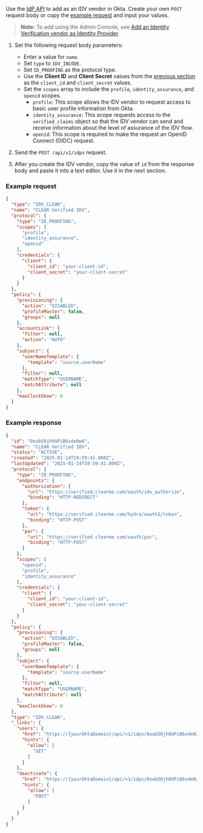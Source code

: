 Use the [IdP API](https://developer.okta.com/docs/api/openapi/okta-management/management/tag/IdentityProvider/#tag/IdentityProvider/operation/createIdentityProvider) to add <StackSnippet snippet="idp" inline /> as an IDV vendor in Okta. Create your own `POST` request body or copy the [example request](#example-request) and input your values.

> **Note:** To add <StackSnippet snippet="idp" inline /> using the Admin Console, see [Add an Identity Verification vendor as Identity Provider](https://help.okta.com/okta_help.htm?type=oie&id=id-verification).

1. Set the following request body parameters:

    * Enter a value for `name`.
    * Set `type` to `IDV_INCODE`.
    * Set `ID_PROOFING` as the protocol type.
    * Use the **Client ID** and **Client Secret** values from the [previous section](#create-an-app-at-the-idv-vendor) as the `client_id` and `client_secret` values.
    * Set the `scopes` array to include the `profile`, `identity_assurance`, and `openid` scopes.
      * `profile`: This scope allows the IDV vendor to request access to basic user profile information from Okta.
      * `identity_assurance`: This scope requests access to the `verified_claims` object so that the IDV vendor can send and receive information about the level of assurance of the IDV flow.
      * `openid`: This scope is required to make the request an OpenID Connect (OIDC) request.

1. Send the `POST /api/v1/idps` request.

1. After you create the IDV vendor, copy the value of `id` from the response body and paste it into a text editor. Use it in the next section.

### Example request

```json
{
  "type": "IDV_CLEAR",
  "name": "CLEAR Verified IDV",
  "protocol": {
    "type": "ID_PROOFING",
    "scopes": [
      "profile",
      "identity_assurance",
      "openid"
    ],
    "credentials": {
      "client": {
        "client_id": "your-client-id",
        "client_secret": "your-client-secret"
      }
    }
  },
  "policy": {
    "provisioning": {
      "action": "DISABLED",
      "profileMaster": false,
      "groups": null
    },
    "accountLink": {
      "filter": null,
      "action": "AUTO"
    },
    "subject": {
      "userNameTemplate": {
        "template": "source.userName"
      },
      "filter": null,
      "matchType": "USERNAME",
      "matchAttribute": null
    },
    "maxClockSkew": 0
  }
}
```

### Example response

```json
{
  "id": "0oab50jh0UPiB6xde0w6",
  "name": "CLEAR Verified IDV",
  "status": "ACTIVE",
  "created": "2025-01-14T19:59:41.000Z",
  "lastUpdated": "2025-01-14T19:59:41.000Z",
  "protocol": {
    "type": "ID_PROOFING",
    "endpoints": {
      "authorization": {
        "url": "https://verified.clearme.com/oauth/idv_authorize",
        "binding": "HTTP-REDIRECT"
      },
      "token": {
        "url": "https://verified.clearme.com/hydra/oauth2/token",
        "binding": "HTTP-POST"
      },
      "par": {
        "url": "https://verified.clearme.com/oauth/par",
        "binding": "HTTP-POST"
      }
    },
    "scopes": [
      "openid",
      "profile",
      "identity_assurance"
    ],
    "credentials": {
      "client": {
        "client_id": "your-client-id",
        "client_secret": "your-client-secret"
      }
    }
  },
  "policy": {
    "provisioning": {
      "action": "DISABLED",
      "profileMaster": false,
      "groups": null
    },
    "subject": {
      "userNameTemplate": {
        "template": "source.userName"
      },
      "filter": null,
      "matchType": "USERNAME",
      "matchAttribute": null
    },
    "maxClockSkew": 0
  },
  "type": "IDV_CLEAR",
  "_links": {
    "users": {
      "href": "https://{yourOktaDomain}/api/v1/idps/0oab50jh0UPiB6xde0w6/users",
      "hints": {
        "allow": [
          "GET"
        ]
      }
    },
    "deactivate": {
      "href": "https://{yourOktaDomain}/api/v1/idps/0oab50jh0UPiB6xde0w6/lifecycle/deactivate",
      "hints": {
        "allow": [
          "POST"
        ]
      }
    }
  }
}
```
